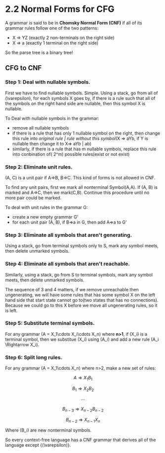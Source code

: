 # 2.2 Normal Forms for CFG

A grammar is said to be in **Chomsky Normal Form (CNF)** if all of its grammar rules follow one of the two patterns:

- X => YZ (exactly 2 non-terminals on the right side)
- X => a (exactly 1 terminal on the right side)

So the parse tree is a binary tree!

## CFG to CNF

### Step 1: Deal with nullable symbols.

First we have to find nullable symbols. Simple. Using a stack, go from all of \(\varepsilon\), for each symbols X goes by, if there is a rule such that all of the symbols on the right hand side are nullable, then this symbol X is nullable.

To Deal with nullable symbols in the grammar:

- remove all nullable symbols
- if there is a rule that has only 1 nullable symbol on the right, then change this rule into *original rule | rule without this symbol*(X => aYb, if Y is nullable then change it to X=> aYb | ab)
- similarly, if there is a rule that has m nullable symbols, replace this rule into conbination of\( 2^m\) possible rules(exist or not exist)

### Step 2: Eliminate unit rules.

(A, C) is a unit pair if A=>B, B=>C. This kind of forms is not allowed in CNF.

To find any unit pairs, first we mark all nonterminal Symbol(A,A). If (A, B) is marked and A=>C, then we mark(C,B). Continue this procedure until no more pair could be marked.

To deal with unit rules in the grammar G:

- create a new empty grammar G'
- for each unit pair (A, B), if B=>a in G, then add A=>a to G'

### Step 3: Eliminate all symbols that aren't generating.

Using a stack, go from terminal symbols only to S, mark any symbol meets, then delete unmarked symbols.

### Step 4: Eliminate all symbols that aren't reachable.

Similarly, using a stack, go from S to terminal symbols, mark any symbol meets, then delete unmarked symbols.

The sequence of 3 and 4 matters, if we remove unreachable then ungenerating, we will have some rules that has some symbol X on the left hand side that start state cannot go to(two states that has no connections). Because we could go to this X before we move all ungenerating rules, so it is left.

### Step 5: Substitute terminal symbols.

For any grammar \(A = X_1\cdots X_i\cdots X_n\) where **n>1**, if \(X_i\) is a terminal symbol, then we substitue \(X_i\) using \(A_i\) and add a new rule \(A_i \Rightarrow X_i\).

### Step 6: Split long rules.

For any grammar \(A = X_1\cdots X_n\) where n>2, make a new set of rules:

$$A \Rightarrow X_1B_1$$

$$B_1 \Rightarrow X_2B_2$$

$$\cdots$$

$$B_{n-3} \Rightarrow X_{n-2}B_{n-2}$$

$$B_{n-2}\Rightarrow X_{n-1}X_n$$

Where \(B_i\) are new nonterminal symbols.

So every context-free language has a CNF grammar that derives all of the language except {\(\varepsilon\)}.

